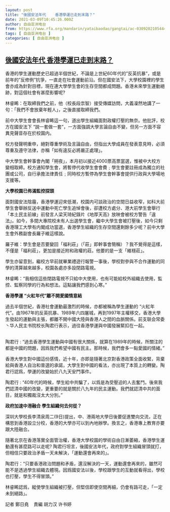 ```yaml
---
layout: post
title: "後國安法年代    香港學運已走到末路？"
date: 2021-03-09T10:45:26.000Z
author: 自由亚洲电台
from: https://www.rfa.org/mandarin/yataibaodao/gangtai/ac-03092021054441.html
tags: [ 自由亚洲电台 ]
categories: [ 自由亚洲电台 ]
---
```

<!--1615286726000-->
[後國安法年代    香港學運已走到末路？](https://www.rfa.org/mandarin/yataibaodao/gangtai/ac-03092021054441.html)
------

<div>
<p><span style="font-weight: 400;">香港的學生運動歷史已超過半個世紀，不論是上世紀60年代的”反英抗暴”，或是前年的”反修例”抗爭，一直走在社會運動前沿。但在國安法下，大學校園裡的學生會亦成為針對目標，現在連大學學生會的生存空間都成問題。香港未來學生運動絕跡，對這個社會有甚麼影響呢? </span></p><p><span style="font-weight: 400;">林睿睎：在取締我們之前，他（校長段祟智）接受傳媒訪問，大義凜然地講了一句：「我們不會放棄年輕人」，之後直接取締我們。</span></p><p></p><p><span style="font-weight: 400;">前中大學生會會長林睿睎這一句，道出學生組織面對政權打壓的無奈。他批評，校方在國安法下 “說一套做一套”，一方面強調大學言論自由不變，但另一方面不容異見聲音存在於校園内。</span></p><p></p><p><span style="font-weight: 400;">校方發聲明重申，絕對尊重學術及言論自由，但指出大學成員在發表意見時，必須尊重及遵守法律，亦稱「如有違反必將嚴正處理」。</span></p><p></p><p><span style="font-weight: 400;">中大學生會幹事會內閣「朔夜」，本月初以接近4000票高票當選，惟被中大校方變相取締。校方通知學生會，將暫停代收學生會會費﹔學生會要註冊成為獨立的社團或公司，自行承擔法律責任﹔同時校方暫停為學生會幹事會提供行政與大學場地支援等。</span></p><p></p><p><b>大學校園已佈滿監控探頭 </b></p><p></p><p><span style="font-weight: 400;">面對國安法陰霾，香港學運迎來低潮，校園内可談政治的空間日益收窄，如科大前學生會舉辦反送中運動中死亡學生追悼會後，卻遭校方處分、港大前學生會舉行「本土民主前線」前發言人梁天琦紀錄片《地厚天高》放映會被校方警告「違法」。如今，多間大專院校未有人出選學生會，繼中大學生會被打壓後，如今只剩香港理工大學有内閣成功當選，香港學生組織的生存空間還剩餘多少呢？前中大學生會外務副會長羅子維這樣說。</span></p><p></p><p><span style="font-weight: 400;">羅子維：學生會是否要變回「福利莊」（「莊」即幹事會簡稱）？我不覺得是這樣，不僅是「福利莊」，更加是接近附和政權的莊。他要的是一支「維穩莊」。</span></p><p></p><p><span style="font-weight: 400;">學生亦留意到，繼校方早前就畢業禮遊行報警一事後，學校對參與不合作運動的同學的清算越來越多，校園各處亦多設閉路電視。</span></p><p></p><p><span style="font-weight: 400;">林睿睎：“我相信這些閉路電視不只給中大使用，也有可能給校外組織去使用，監控、監察同學的行為和想法。這點讓我們感到心寒。”</span></p><p></p><p><b>香港學運 “火紅年代”離不開愛國情意結 </b></p><p></p><p><span style="font-weight: 400;">過去半個世紀，香港社會運動最激烈的時候，亦都被稱為學生運動的 “火紅年代”。由1967年的反英抗暴、1989年六四屠城，再到1997年主權移交，香港大學生發起的運動與主張，都離不開中國大陸與香港人之間的血脈關係。前支联会常委丶华人民主书院校长陶君行表示，過往香港學運與中國發展緊扣在一起。</span></p><p><span style="font-weight: 400;"><br/></span><span style="font-weight: 400;">陶君行 : “過去香港學生運動與中國有很大關係，就算在1989年的時候，所關注的都是中國的問題，因爲我們希望中國有民主。那時候，我們會多一點愛國的情緒。”</span></p><p></p><p><span style="font-weight: 400;">香港大學生對中國這份感情，近十年，亦即是隨著北京對香港政策全面收緊，背棄給與香港人自治和普選的承諾，大學生對中國的看法，亦出現了本質上的轉變。陶君行認爲，學運的改變始於八九天安門事件。</span></p><p></p><p><span style="font-weight: 400;">陶君行 : “40年代的時候，學生給中共騙了，以爲是為受壓迫的人去奮鬥。後來我們認清中國的改變，更重要的就是關於八九年的民主運動。我們就認清中共的面目，就是和獨裁沒太大分別。”</span></p><p></p><p><b>政府加速中港融合 學生組織何去何從？</b></p><p></p><p><span style="font-weight: 400;">深圳大學校長李清泉周二(9日)提出，中、港兩地大學日後要促進雙向交流，正在構思到香港設立分校，香港的大學亦可以到內地辦學。換言之，香港專上教育亦要跟大陸融合。</span></p><p></p><p><span style="font-weight: 400;">隨著北京在香港落實全面管治權，香港大學校園的學術自由日漸萎縮，香港學生運動還有甚麼路可以走呢? 陶君行坦言，後國安法年代，政府對學生組織冒頭就打，但相信只要政治矛盾一天未解決，「運動還會再來的」。</span></p><p></p><p><span style="font-weight: 400;">陶君行：“只要香港政治問題和矛盾，還沒解決的一天，運動還會再來的，雖然可能不是透過學生組織去體現。因爲國安法以後，學校跟學生的互動就看得出，學校也打壓，學生不得冒頭。”</span></p><p></p><p><span style="font-weight: 400;">林睿睎認爲，縱使學生組織被打壓，但堅信即使空間再細，仍會有路可走，「一定未到絕路」。</span></p><p></p><p><span style="font-weight: 400;">記者 鄭日堯    責編 胡力汉 许书婷</span></p><p><br/><br/><br/><br/><br/><br/></p>
</div>
